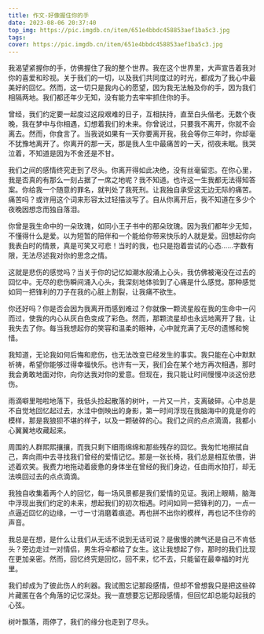 ```yaml
---
title: 作文-好像握住你的手
date: 2023-08-06 20:37:40
top_img: https://pic.imgdb.cn/item/651e4bbdc458853aef1ba5c3.jpg
tags:
cover: https://pic.imgdb.cn/item/651e4bbdc458853aef1ba5c3.jpg
---
```

我渴望紧握你的手，仿佛握住了我的整个世界。我在这个世界里，大声宣告着我对你的喜爱和珍视。关于我们的一切，以及我们共同度过的时光，都成为了我心中最美好的回忆。然而，这一切只是我内心的愿望，因为我无法触及你的手，因为我们相隔两地。我们都还年少无知，没有能力去牢牢抓住你的手。

曾经，我们约定要一起度过这段艰难的日子，互相扶持，直至白头偕老。无数个夜晚，我在梦中与你相遇，幻想着我们的未来。你曾说过，只要我不离开，你就不会离去。然而，你食言了。当我说如果有一天你要离开我，我会等你三年时，你却毫不犹豫地离开了。你离开的那一天，那是我人生中最痛苦的一天，彻夜未眠。我哭泣着，不知道是因为不舍还是不甘。

我们之间的感情终究走到了尽头。你离开得如此决绝，没有丝毫留恋。在你心里，我是否真的有那么一刻占据了一席之地呢？我不知道。也许这一生我都无法得知答案。你给我一个随意的罪名，就判处了我死刑。让我独自承受这无边无际的痛苦。痛苦吗？或许用这个词来形容太过轻描淡写了。自从你离开后，我不知道在多少个夜晚因想念而独自落泪。

你曾是我生命中的一朵玫瑰，如同小王子书中的那朵玫瑰。因为我们都年少无知，不懂得什么是爱。以为短暂的陪伴和一个能给你带来快乐的人就是爱。回想起你向我表白时的情景，真是可笑又可悲！当时的我，也只是抱着尝试的心态……字数有限，无法尽述我对你的思念之情。

这就是悲伤的感觉吗？当关于你的记忆如潮水般涌上心头，我仿佛被淹没在过去的回忆中。无尽的悲伤瞬间涌入心头，我深刻地体验到了心痛是什么感觉。那种感觉如同一把锋利的刀子在我的心脏上割裂，让我痛不欲生。

你还好吗？你是否会因为我离开而感到难过？你就像一颗流星般在我的生命中一闪而过，使我的内心从灰白色变成了彩色。然而，那颗流星却也永远地离开了我，让我失去了你。每当我想起你的笑容和温柔的眼神，心中就充满了无尽的遗憾和惋惜。

我知道，无论我如何后悔和悲伤，也无法改变已经发生的事实。我只能在心中默默祈祷，希望你能够过得幸福快乐。也许有一天，我们会在某个地方再次相遇，那时我会勇敢地面对你，向你达我对你的爱意。但现在，我只能让时间慢慢冲淡这份悲伤。

雨滴噼里啪啦地落下，我低头捡起散落的树叶，一片又一片，支离破碎。心中总是不自觉地回忆起过去，水洼中倒映出的身影，第一时间浮现在我脑海中的竟是你的模样，那是我狼狈不堪的样子，以及一颗破碎的心。我们之间的点点滴滴，我都小心翼翼地收藏起来。

周围的人群熙熙攘攘，而我只剩下细雨绵绵和那些残存的回忆。我匆忙地擦拭自己，奔向雨中去寻找我们曾经的爱情记忆。那是一张长椅，我们总是相互依偎，讲述着欢笑。我费力地拖动着疲惫的身体坐在曾经的我们身边，任由雨水拍打，却无法唤回过去的点点滴滴。

我独自收集着两个人的回忆，每一场风景都是我们爱情的见证。我闭上眼睛，脑海中浮现出我们约定的未来，想起我们的初次相遇。时间如同一把锋利的刀，一点一点逼近回忆的边缘，一寸一寸消磨着痕迹。再也拼不出你的模样，再也记不住你的声音。

我总是在想，是什么让我们从无话不说到无话可说？是傲慢的脾气还是自己不肯低头？旁边走过一对情侣，男生将伞都给了女生。这让我想起了你，那时的我们比现在更加亲密。然而，回忆终究是回忆，回不来，忆不去，只能留在最幸福的时光里。

我们却成为了彼此伤人的利器。我试图忘记那段感情，但却不曾想我只是把这些碎片藏匿在各个角落的记忆深处。我一直想要忘记那段感情，但回忆却总能勾起我的心弦。

树叶飘落，雨停了，我们的缘分也走到了尽头。